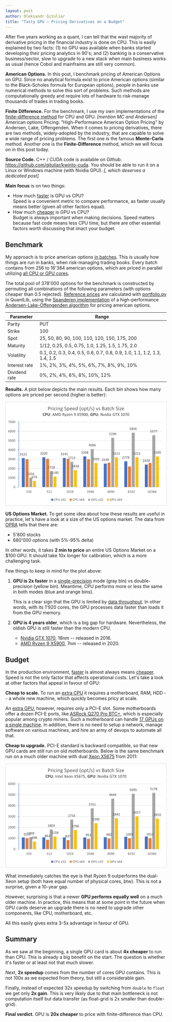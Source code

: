 ```yaml
---
layout: post
author: Oleksandr Gituliar
title: "Tasty GPU – Pricing Derivatives on a Budget"
---
```


After five years working as a quant, I can tell that the wast majority of derivative pricing in the
financial industry is done on CPU. This is easily explained by two facts: (1) no GPU was available
when banks started developing their pricing analytics in 90's; and (2) banking is a conservative
business/sector, slow to upgrade to a new stack when main business works as usual (hence Cobol and
mainfraims are still very common).

**American Options.** In this post, I benchmark pricing of American Options on GPU. Since no
analytical formula exist to price American options (similar to the Black-Scholes formula for
European options), people in banks use numerical methods to solve this sort of problems. Such
methods are computationally greedy and require lots of hardware to risk-manage thousands of trades
in trading books.

**Finite Difference.** For the benchmark, I use my own implementations of the
[finite-difference method](https://en.wikipedia.org/wiki/Finite_difference_method) for CPU and GPU.
_[mention MC and Andersen]_ American options Pricing: "High-Performance American Option Pricing" by
Andersen, Lake, Offengenden. When it comes to pricing derivatives, there are two methods,
widely-adopted by the industry, that are capable to solve a wide range of pricing problems. The
first one is the famous **Monte-Carlo** method. Another one is the **Finite-Difference** method,
which we will focus on in this post today.

**Source Code.** C++ / CUDA code is available on Github: <https://github.com/gituliar/kwinto-cuda>.
You should be able to run it on a Linux or Windows machine (with Nvidia GPU). _[, which deserves a
dedicated post]_

**Main focus** is on two things:

- How much <u>faster</u> is GPU vs CPU? <br/> Speed is a convenient metric to compare performance,
  as faster usually means better (given all other factors equal).
- How much <u>cheaper</u> is GPU vs CPU? <br/> Budget is always important when making decisions.
  Speed matters because fast code means less CPU time, but there are other essential factors worth
  discussing that imact your budget.

<!-- ![image](/assets/img/2023-08-22/og-image.png) -->

## Benchmark

My approach is to price american options <u>in batches</u>. This is usually how things are run in
banks, when risk-managing trading books. Every batch contains from 256 to 16'384 american options,
which are priced in parallel utilizing <u>all CPU or GPU cores</u>.

The total pool of 378'000 options for the benchmark is constructed by permuting all combinations of
the following parameters (with options cheaper than 0.5 rejected). <u>Reference prices</u> are
calculated with [portfolio.py](https://github.com/gituliar/kwinto-cuda/blob/main/test/portfolio.py)
in QuantLib, using the
[Spanderen implementation](https://hpcquantlib.wordpress.com/2022/10/09/high-performance-american-option-pricing/)
of a high-performance
[Andersen-Lake-Offengenden algorithm](https://papers.ssrn.com/sol3/papers.cfm?abstract_id=2547027)
for pricing american options.

| Parameter     | Range                                                                     |
| ------------- | ------------------------------------------------------------------------- |
| Parity        | PUT                                                                       |
| Strike        | 100                                                                       |
| Spot          | 25, 50, 80, 90, 100, 110, 120, 150, 175, 200                              |
| Maturity      | 1/12, 0.25, 0.5, 0.75, 1.0, 1.25, 1.5, 1.75, 2.0                          |
| Volatility    | 0.1, 0.2, 0.3, 0.4, 0.5, 0.6, 0.7, 0.8, 0.9, 1.0, 1.1, 1.2, 1.3, 1.4, 1.5 |
| Interest rate | 1%, 2%, 3%, 4%, 5%, 6%, 7%, 8%, 9%, 10%                                   |
| Dividend rate | 0%, 2%, 4%, 6%, 8%, 10%, 12%                                              |

<!-- For this project, American options are good candidates for several reasons:

1.  No analytical formula exist to price American options (similar to the Black-Scholes-Merton
    formula for European options), which doesn't make the code artificial / for-benchmark-only.
2.  Since recently, a highly-accurate and fast method to price American options became available,
    (see Andersen et al. \[1\]). We use its implementation from the QuantLib for a crosscheck.
3.  Thirdly, the code can be extended to price exotic options for which no fast method exist. -->

<!-- <figure>
  <img src="/img/fd1d-gpu-z800.png"/>
  <figcaption>This is my caption text.</figcaption>
</figure> -->

**Results.** A plot below depicts the main results. Each bin shows how many options are priced per
second (higher is better):

![Benchmark CPU vs GPU](/assets/img/2023-08-22/bench-512-cpu-gpu.png)

**US Options Market.** To get some idea about how these results are useful in practice, let's have a
look at a size of the US options market. The data from [OPRA](https://www.opraplan.com) tells that
there are:

- 5'800 stocks
- 680'000 options (with 5%-95% delta)

In other words, it takes **2 min to price** an entire US Options Market on a $100 GPU. It should
take 10x longer for calibration, which is a more challenging task.

Few things to keep in mind for the plot above:

1. **GPU is 2x faster** in a <u>single-precision</u> mode (gray bin) vs double-precision (yellow
   bin). Meantime, CPU performs more or less the same in both modes (blue and orange bins).

   This is a clear sign that the GPU is limited by <u>data throughput</u>. In other words, with its
   1'920 cores, the GPU processes data faster than loads it from the GPU memory.

2. **GPU is 4 years older**, which is a big gap for hardware. Nevertheless, the oldish GPU is still
   faster than the modern CPU.

   - [Nvidia GTX 1070](https://www.techpowerup.com/gpu-specs/geforce-gtx-1070.c2840), 16nm --
     released in 2016.
   - [AMD Ryzen 9 X5900](https://www.techpowerup.com/cpu-specs/ryzen-9-5900x.c2363), 7nm -- released
     in 2020.

<!-- 3. **GPU loves big batches**, while CPU is most efficient for small jobs. -->

## Budget

In the production environment, <u>faster</u> is almost always means <u>cheaper</u>. Speed is not the
only factor that affects operational costs. Let's take a look at other factors that appeal in favour
of GPU:

<!-- **Cheap to setup.** In Apr'23, on a secondary market in Denmark I paid $250 for the AMD Ryzen 9
X5900 and only $120 for Nvidia GTX 1070. Obviously, <u>CPU requires</u> a motherboard, RAM, HDD -- a
whole machine -- so final price is 3x higher than that. <u>GPU requires</u> only a PCI-E slot. -->

**Cheap to scale.** To run an <u>extra CPU</u> it requires a motherboard, RAM, HDD -- a whole new
machine, which quickly becomes pricy at scale.

An <u>extra GPU</u>, however, requires only a PCI-E slot. Some motherboards offer a dozen PCI-E
ports, like [ASRock Q270 Pro BTC+](https://www.asrock.com/mb/Intel/Q270%20Pro%20BTC+/index.asp),
which is especially popular among crypto miners. Such a motherboard can handle <u>17 GPUs on a
single machine</u>. In addition, there is no need to setup a network, manage software on various
machines, and hire an army of devops to automate all that.

**Cheap to upgrade.** PCI-E standard is backward compatible, so that new GPU cards are still run on
old motherboards. Below is the same benchmark run on a much older machine with dual
[Xeon X5675](https://www.techpowerup.com/cpu-specs/xeon-x5675.c949) from 2011:

![Benchmark CPU vs GPU](/assets/img/2023-08-22/bench-z800.png)

What immediately catches the eye is that Ryzen 9 outperforms the dual-Xeon setup (both have equal
number of physical cores, btw). This is not a surprise, given a 10-year gap.

However, surprising is that a newer **GPU performs equally well** on a much older machine. In
practice, this means that at some point in the future when GPU cards deserve an upgrade there is no
need to upgrade other components, like CPU, motherboard, etc.

All this easily gives extra 3-5x advantage in favour of GPU.

## Summary

As we saw at the beginning, a single GPU card is about **4x cheaper** to run than CPU. This is
already a big benefit on the start. The question is whether it's faster or at least not that much
slower.

Next, **2x speedup** comes from the number of cores GPU contains. This is not 100x as we expected
from theory, but still a considerable gain.

Finally, instead of expected 32x speedup by switching from `double` to `float` we get only **2x
gain**. This is very likely due to that main bottleneck is not computation itself but data transfer
(as float-grid is 2x smaller than double-grid).

**Final verdict.** GPU is **20x cheaper** to price with finite-difference than CPU.
